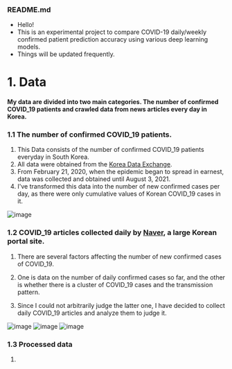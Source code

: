### README.md

 - Hello!
 - This is an experimental project to compare COVID-19 daily/weekly confirmed patient prediction accuracy using various deep learning models.
 - Things will be updated frequently.


# 1. Data


#### My data are divided into two main categories. The number of confirmed COVID_19 patients and crawled data from news articles every day in Korea.


### 1.1 The number of confirmed COVID_19 patients.

1. This Data consists of the number of confirmed COVID_19 patients everyday in South Korea. 
2. All data were obtained from the [Korea Data Exchange](https://kdx.kr/main).
3. From February 21, 2020, when the epidemic began to spread in earnest, data was collected and obtained until August 3, 2021.
4. I've transformed this data into the number of new confirmed cases per day, as there were only cumulative values of Korean COVID_19 cases in it.

![image](https://user-images.githubusercontent.com/50206883/128275492-f229e8bc-08c7-445b-a83b-1afed48d9114.png)

### 1.2 COVID_19 articles collected daily by [Naver](https://naver.com), a large Korean portal site.

1. There are several factors affecting the number of new confirmed cases of COVID_19.

2. One is data on the number of daily confirmed cases so far, and the other is whether there is a cluster of COVID_19 cases and the transmission pattern.

3. Since I could not arbitrarily judge the latter one, I have decided to collect daily COVID_19 articles and analyze them to judge it.


![image](https://user-images.githubusercontent.com/50206883/128275695-7a13624b-fb8b-4103-9a20-dce5ba8dea7a.png)
![image](https://user-images.githubusercontent.com/50206883/128272941-55dca9e0-29b0-4a79-bc3f-55c7daaf7676.png)
![image](https://user-images.githubusercontent.com/50206883/128272963-3bbdadfd-7315-4fb1-a819-77fe6dea4d15.png)


### 1.3 Processed data

1. 

